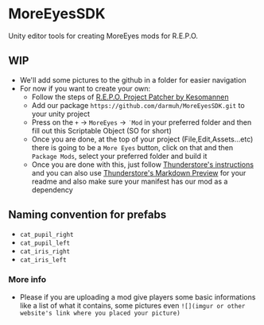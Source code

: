 # MoreEyesSDK
Unity editor tools for creating MoreEyes mods for R.E.P.O.


## WIP

- We'll add some pictures to the github in a folder for easier navigation
- For now if you want to create your own:
  - Follow the steps of [R.E.P.O. Project Patcher by Kesomannen](https://github.com/Kesomannen/unity-repo-project-patcher)
  - Add our package `https://github.com/darmuh/MoreEyesSDK.git` to your unity project
  - Press on the `+` -> `MoreEyes` -> `˙Mod` in your preferred folder and then fill out this Scriptable Object (SO for short)
  - Once you are done, at the top of your project (File,Edit,Assets...etc) there is going to be a `More Eyes` button, click on that and then `Package Mods`, select your preferred folder and build it
  - Once you are done with this, just follow [Thunderstore's instructions](https://thunderstore.io/package/create/docs) and you can also use [Thunderstore's Markdown Preview](https://thunderstore.io/tools/markdown-preview) for your readme and also make sure your manifest has our mod as a dependency

## Naming convention for prefabs

- `cat_pupil_right`
- `cat_pupil_left`
- `cat_iris_right`
- `cat_iris_left`
 
### More info

-  Please if you are uploading a mod give players some basic informations like a list of what it contains, some pictures even `![](imgur or other website's link where you placed your picture)`
